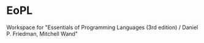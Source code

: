 # EoPL
Workspace for "Essentials of Programming Languages (3rd edition) / Daniel P. Friedman, Mitchell Wand"
